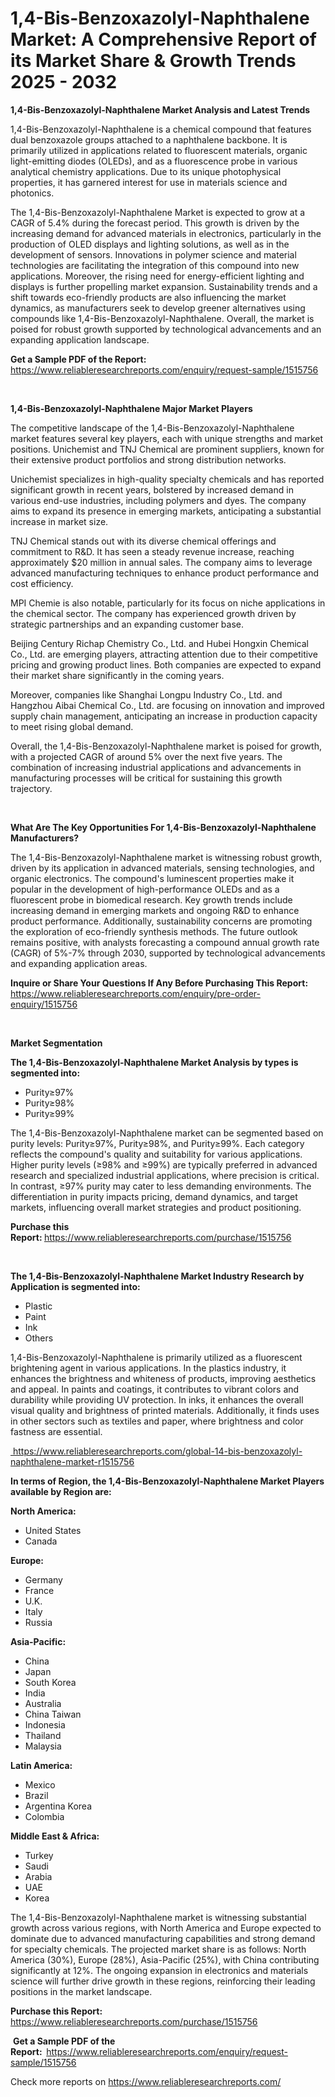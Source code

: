 <p><h1>1,4-Bis-Benzoxazolyl-Naphthalene Market: A Comprehensive Report of its Market Share & Growth Trends 2025 - 2032</h1></p><p><strong>1,4-Bis-Benzoxazolyl-Naphthalene Market Analysis and Latest Trends</strong></p>
<p><p>1,4-Bis-Benzoxazolyl-Naphthalene is a chemical compound that features dual benzoxazole groups attached to a naphthalene backbone. It is primarily utilized in applications related to fluorescent materials, organic light-emitting diodes (OLEDs), and as a fluorescence probe in various analytical chemistry applications. Due to its unique photophysical properties, it has garnered interest for use in materials science and photonics.</p><p>The 1,4-Bis-Benzoxazolyl-Naphthalene Market is expected to grow at a CAGR of 5.4% during the forecast period. This growth is driven by the increasing demand for advanced materials in electronics, particularly in the production of OLED displays and lighting solutions, as well as in the development of sensors. Innovations in polymer science and material technologies are facilitating the integration of this compound into new applications. Moreover, the rising need for energy-efficient lighting and displays is further propelling market expansion. Sustainability trends and a shift towards eco-friendly products are also influencing the market dynamics, as manufacturers seek to develop greener alternatives using compounds like 1,4-Bis-Benzoxazolyl-Naphthalene. Overall, the market is poised for robust growth supported by technological advancements and an expanding application landscape.</p></p>
<p><strong>Get a Sample PDF of the Report:&nbsp;</strong> <a href="https://www.reliableresearchreports.com/enquiry/request-sample/1515756?utm_campaign=2002&utm_medium=2&utm_source=Github&utm_content=ia&utm_term=18012025&utm_id=14-bis-benzoxazolyl-naphthalene">https://www.reliableresearchreports.com/enquiry/request-sample/1515756</a></p>
<p>&nbsp;</p>
<p><strong>1,4-Bis-Benzoxazolyl-Naphthalene Major Market Players</strong></p>
<p><p>The competitive landscape of the 1,4-Bis-Benzoxazolyl-Naphthalene market features several key players, each with unique strengths and market positions. Unichemist and TNJ Chemical are prominent suppliers, known for their extensive product portfolios and strong distribution networks. </p><p>Unichemist specializes in high-quality specialty chemicals and has reported significant growth in recent years, bolstered by increased demand in various end-use industries, including polymers and dyes. The company aims to expand its presence in emerging markets, anticipating a substantial increase in market size.</p><p>TNJ Chemical stands out with its diverse chemical offerings and commitment to R&D. It has seen a steady revenue increase, reaching approximately $20 million in annual sales. The company aims to leverage advanced manufacturing techniques to enhance product performance and cost efficiency.</p><p>MPI Chemie is also notable, particularly for its focus on niche applications in the chemical sector. The company has experienced growth driven by strategic partnerships and an expanding customer base.</p><p>Beijing Century Richap Chemistry Co., Ltd. and Hubei Hongxin Chemical Co., Ltd. are emerging players, attracting attention due to their competitive pricing and growing product lines. Both companies are expected to expand their market share significantly in the coming years.</p><p>Moreover, companies like Shanghai Longpu Industry Co., Ltd. and Hangzhou Aibai Chemical Co., Ltd. are focusing on innovation and improved supply chain management, anticipating an increase in production capacity to meet rising global demand.</p><p>Overall, the 1,4-Bis-Benzoxazolyl-Naphthalene market is poised for growth, with a projected CAGR of around 5% over the next five years. The combination of increasing industrial applications and advancements in manufacturing processes will be critical for sustaining this growth trajectory.</p></p>
<p>&nbsp;</p>
<p><strong>What Are The Key Opportunities For 1,4-Bis-Benzoxazolyl-Naphthalene Manufacturers?</strong></p>
<p><p>The 1,4-Bis-Benzoxazolyl-Naphthalene market is witnessing robust growth, driven by its application in advanced materials, sensing technologies, and organic electronics. The compound's luminescent properties make it popular in the development of high-performance OLEDs and as a fluorescent probe in biomedical research. Key growth trends include increasing demand in emerging markets and ongoing R&D to enhance product performance. Additionally, sustainability concerns are promoting the exploration of eco-friendly synthesis methods. The future outlook remains positive, with analysts forecasting a compound annual growth rate (CAGR) of 5%-7% through 2030, supported by technological advancements and expanding application areas.</p></p>
<p><strong>Inquire or Share Your Questions If Any Before Purchasing This Report:</strong> <a href="https://www.reliableresearchreports.com/enquiry/pre-order-enquiry/1515756?utm_campaign=2002&utm_medium=2&utm_source=Github&utm_content=ia&utm_term=18012025&utm_id=14-bis-benzoxazolyl-naphthalene">https://www.reliableresearchreports.com/enquiry/pre-order-enquiry/1515756</a></p>
<p>&nbsp;</p>
<p><strong>Market Segmentation</strong></p>
<p><strong>The 1,4-Bis-Benzoxazolyl-Naphthalene Market Analysis by types is segmented into:</strong></p>
<p><ul><li>Purity≥97%</li><li>Purity≥98%</li><li>Purity≥99%</li></ul></p>
<p><p>The 1,4-Bis-Benzoxazolyl-Naphthalene market can be segmented based on purity levels: Purity≥97%, Purity≥98%, and Purity≥99%. Each category reflects the compound's quality and suitability for various applications. Higher purity levels (≥98% and ≥99%) are typically preferred in advanced research and specialized industrial applications, where precision is critical. In contrast, ≥97% purity may cater to less demanding environments. The differentiation in purity impacts pricing, demand dynamics, and target markets, influencing overall market strategies and product positioning.</p></p>
<p><strong>Purchase this Report:&nbsp;</strong><a href="https://www.reliableresearchreports.com/purchase/1515756?utm_campaign=2002&utm_medium=2&utm_source=Github&utm_content=ia&utm_term=18012025&utm_id=14-bis-benzoxazolyl-naphthalene">https://www.reliableresearchreports.com/purchase/1515756</a></p>
<p>&nbsp;</p>
<p><strong>The 1,4-Bis-Benzoxazolyl-Naphthalene Market Industry Research by Application is segmented into:</strong></p>
<p><ul><li>Plastic</li><li>Paint</li><li>Ink</li><li>Others</li></ul></p>
<p><p>1,4-Bis-Benzoxazolyl-Naphthalene is primarily utilized as a fluorescent brightening agent in various applications. In the plastics industry, it enhances the brightness and whiteness of products, improving aesthetics and appeal. In paints and coatings, it contributes to vibrant colors and durability while providing UV protection. In inks, it enhances the overall visual quality and brightness of printed materials. Additionally, it finds uses in other sectors such as textiles and paper, where brightness and color fastness are essential.</p></p>
<p><a href="https://www.reliableresearchreports.com/global-14-bis-benzoxazolyl-naphthalene-market-r1515756?utm_campaign=2002&utm_medium=2&utm_source=Github&utm_content=ia&utm_term=18012025&utm_id=14-bis-benzoxazolyl-naphthalene">&nbsp;https://www.reliableresearchreports.com/global-14-bis-benzoxazolyl-naphthalene-market-r1515756</a></p>
<p><strong>In terms of Region, the 1,4-Bis-Benzoxazolyl-Naphthalene Market Players available by Region are:</strong></p>
<p>
    <p> <strong> North America: </strong>
        <ul>
            <li>United States</li>
            <li>Canada</li>
        </ul>
        </p> 
    <p> <strong> Europe: </strong>
        <ul>
            <li>Germany</li>
            <li>France</li>
            <li>U.K.</li>
            <li>Italy</li>
            <li>Russia</li>
        </ul>
        </p> 
    <p> <strong> Asia-Pacific: </strong>
        <ul>
            <li>China</li>
            <li>Japan</li>
            <li>South Korea</li>
            <li>India</li>
            <li>Australia</li>
            <li>China Taiwan</li>
            <li>Indonesia</li>
            <li>Thailand</li>
            <li>Malaysia</li>
        </ul>
        </p> 
    <p> <strong> Latin America: </strong>
        <ul>
            <li>Mexico</li>
            <li>Brazil</li>
            <li>Argentina Korea</li>
            <li>Colombia</li>
        </ul>
        </p> 
    <p> <strong> Middle East & Africa: </strong>
        <ul>
            <li>Turkey</li>
            <li>Saudi</li>
            <li>Arabia</li>
            <li>UAE</li>
            <li>Korea</li>
        </ul>
    </p>
    </p>
<p><p>The 1,4-Bis-Benzoxazolyl-Naphthalene market is witnessing substantial growth across various regions, with North America and Europe expected to dominate due to advanced manufacturing capabilities and strong demand for specialty chemicals. The projected market share is as follows: North America (30%), Europe (28%), Asia-Pacific (25%), with China contributing significantly at 12%. The ongoing expansion in electronics and materials science will further drive growth in these regions, reinforcing their leading positions in the market landscape.</p></p>
<p><strong>Purchase this Report: </strong><a href="https://www.reliableresearchreports.com/purchase/1515756?utm_campaign=2002&utm_medium=2&utm_source=Github&utm_content=ia&utm_term=18012025&utm_id=14-bis-benzoxazolyl-naphthalene">https://www.reliableresearchreports.com/purchase/1515756</a></p>
<p>&nbsp;<strong>Get a Sample PDF of the Report:&nbsp;&nbsp;</strong><a href="https://www.reliableresearchreports.com/enquiry/request-sample/1515756?utm_campaign=2002&utm_medium=2&utm_source=Github&utm_content=ia&utm_term=18012025&utm_id=14-bis-benzoxazolyl-naphthalene">https://www.reliableresearchreports.com/enquiry/request-sample/1515756</a></p>
<p><strong></strong></p>
<p>Check more reports on <a href="https://www.reliableresearchreports.com/?utm_campaign=2002&utm_medium=2&utm_source=Github&utm_content=ia&utm_term=18012025&utm_id=14-bis-benzoxazolyl-naphthalene">https://www.reliableresearchreports.com/</a></p>